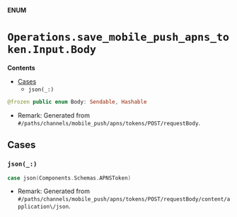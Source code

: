 **ENUM**

# `Operations.save_mobile_push_apns_token.Input.Body`

**Contents**

- [Cases](#cases)
  - `json(_:)`

```swift
@frozen public enum Body: Sendable, Hashable
```

- Remark: Generated from `#/paths/channels/mobile_push/apns/tokens/POST/requestBody`.

## Cases
### `json(_:)`

```swift
case json(Components.Schemas.APNSToken)
```

- Remark: Generated from `#/paths/channels/mobile_push/apns/tokens/POST/requestBody/content/application\/json`.

